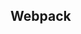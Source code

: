 ## Webpack

<!--TODO:
What is
What´s a bundle.
Others like Browserify

From Crate React App with a pre-set setup to our custom Webpack configuration
-->
